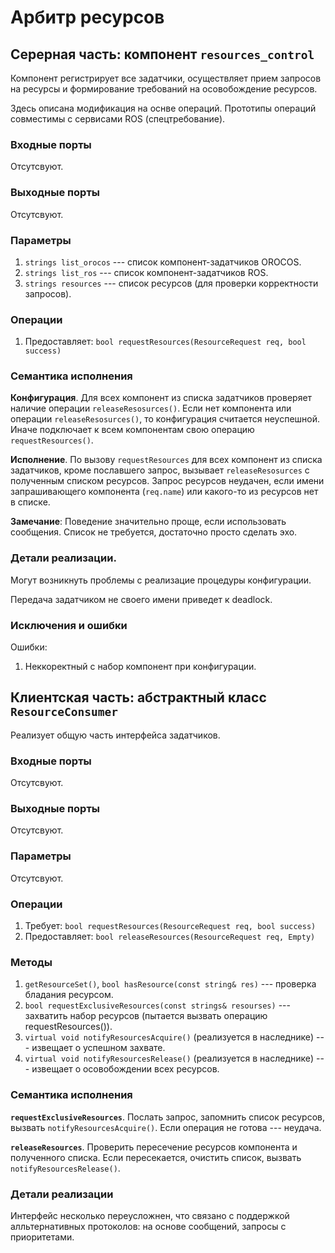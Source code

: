 Арбитр ресурсов
======================


Серерная часть: компонент `resources_control`
---------------------------------------------

Компонент регистрирует все задатчики, осуществляет прием запросов на ресурсы и формирование требований на осовобождение ресурсов.

Здесь описана модификация на оснве операций. Прототипы операций совместимы с сервисами ROS (спецтребование). 

### Входные порты

Отсутсвуют.

### Выходные порты

Отсутсвуют.

### Параметры

1. `strings list_orocos` --- список компонент-задатчиков OROCOS.
1. `strings list_ros` --- список компонент-задатчиков ROS.
1. `strings resources` --- список ресурсов (для проверки корректности запросов).

### Операции

1. Предоставляет: `bool requestResources(ResourceRequest req, bool success)`

### Семантика исполнения

**Конфигурация**. Для всех компонент из списка задатчиков проверяет  наличие операции `releaseResosurces()`.
Если нет компонента или операции `releaseResosurces()`, то конфигурация 
считается неуспешной. Иначе подключает к всем компонентам  свою операцию `requestResources()`.

**Исполнение**. По вызову `requestResources` для всех компонент из списка задатчиков, кроме пославшего запрос, 
вызывает `releaseResosurces` с полученным списком ресурсов. Запрос ресурсов неудачен, если имени запрашивающего 
компонента (`req.name`) или какого-то из ресурсов нет в списке. 

**Замечание**: Поведение значительно проще, если использовать сообщения. Список не требуется, достаточно просто сделать эхо.

### Детали реализации.

Могут возникнуть проблемы с реализацие процедуры конфигурации. 

Передача задатчиком не своего имени приведет к deadlock.

### Исключения и ошибки

Ошибки:
1. Неккоректный с набор компонент при конфигурации.


Клиентская часть: абстрактный класс `ResourceConsumer`
-----------------------------------------------------

Реализует общую часть интерфейса задатчиков.

### Входные порты

Отсутсвуют.

### Выходные порты

Отсутсвуют.

### Параметры

Отсутсвуют.

### Операции

1. Требует: `bool requestResources(ResourceRequest req, bool success)`
1. Предоставляет: `bool releaseResources(ResourceRequest req, Empty)`

### Методы

1. `getResourceSet()`, `bool hasResource(const string& res)` --- проверка бладания ресурсом.
2. `bool requestExclusiveResources(const strings& resourses)` --- захватить набор ресурсов (пытается вызвать операцию requestResources()).
3. `virtual void notifyResourcesAcquire()` (реализуется в наследнике) --- извещает о успешном захвате.
4. `virtual void notifyResourcesRelease()` (реализуется в наследнике) --- извещает о осовобождении всех ресурсов.

### Семантика исполнения

**`requestExclusiveResources`**. Послать запрос, запомнить список ресурсов, вызвать `notifyResourcesAcquire()`. Если операция не готова --- неудача.

**`releaseResources`**. Проверить пересечение ресурсов компонента и полученного списка. Если пересекается, очистить список, вызвать `notifyResourcesRelease()`.

### Детали реализации

Интерфейс несколько переусложнен, что связано с поддержкой алльтернативных протоколов: на основе сообщений, запросы с приоритетами.

